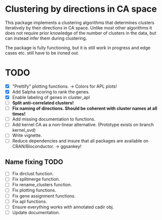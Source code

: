 # Clustering by directions in CA space

This package implements a clustering algorithms that determines clusters iteratively by their directions in CA space.
Unlike most other algorithms it does not require prior knowledge of the number of clusters in the data, but can instead infer them during clustering.

The package is fully functioning, but it is still work in progress and edge cases etc. still have to be ironed out.

# TODO

- [x] "Prettify" plotting functions. -> Colors for APL plots!
- [x] Add Salpha scoring to rank the genes.
- [x] Enable labeling of genes in cluster_apl
- [ ] **Split anti-correlated clusters!**
- [ ] **Fix naming of directions. Should be coherent with cluster names at all times!**
- [ ] Add missing documentation to functions.
- [ ] Add kernel CA as a non-linear alternative. (Prototype exists on branch kernel_svd)
- [ ] Write vignette.
- [ ] Reduce dependencies and insure that all packages are available on CRAN/Bioconductor. -> ggsankey!

## Name fixing TODO

- [ ] Fix dirclust function.
- [ ] Fix splitmerge function.
- [ ] Fix rename_clusters function.
- [ ] Fix plotting functions.
- [ ] Fix gene assignment functions.
- [ ] Fix apl functions.
- [ ] Ensure everything works with annotated cadir obj.
- [ ] Update documentation.
